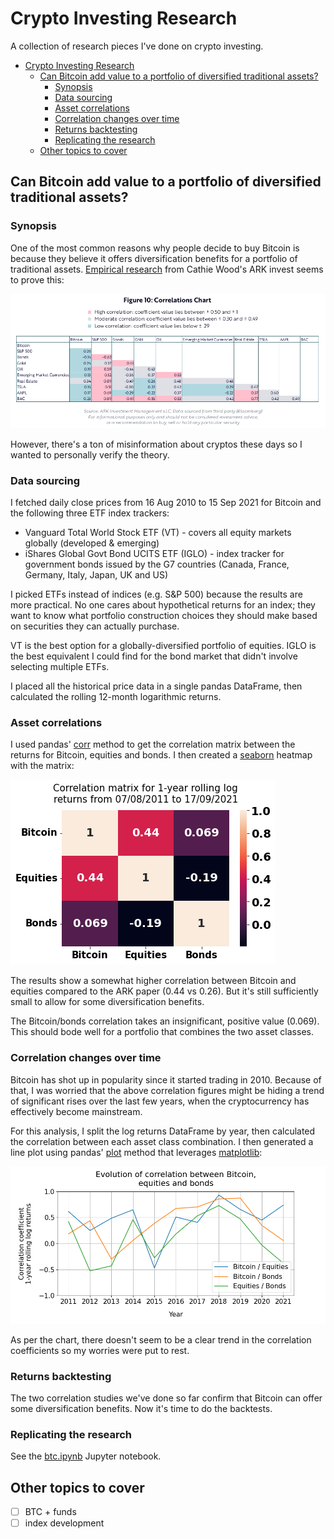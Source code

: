 # Crypto Investing Research

A collection of research pieces I've done on crypto investing.

- [Crypto Investing Research](#crypto-investing-research)
  - [Can Bitcoin add value to a portfolio of diversified traditional assets?](#can-bitcoin-add-value-to-a-portfolio-of-diversified-traditional-assets)
    - [Synopsis](#synopsis)
    - [Data sourcing](#data-sourcing)
    - [Asset correlations](#asset-correlations)
    - [Correlation changes over time](#correlation-changes-over-time)
    - [Returns backtesting](#returns-backtesting)
    - [Replicating the research](#replicating-the-research)
  - [Other topics to cover](#other-topics-to-cover)

## Can Bitcoin add value to a portfolio of diversified traditional assets?

### Synopsis

One of the most common reasons why people decide to buy Bitcoin is because they believe it offers diversification benefits for a portfolio of traditional assets. [Empirical research](https://research.ark-invest.com/hubfs/1_Download_Files_ARK-Invest/White_Papers/ARKinvest_091729_Whitepaper_Bitcoin_II_An%20Investment.pdf?hsCtaTracking=71be7529-9a39-404e-97b3-04fd4ccf80ec%7C07365ce1-0ed3-4835-9c3c-ac33c030cd70) from Cathie Wood's ARK invest seems to prove this:

![ark correlation](ark_corr.png)

However, there's a ton of misinformation about cryptos these days so I wanted to personally verify the theory.

### Data sourcing

I fetched daily close prices from 16 Aug 2010 to 15 Sep 2021 for Bitcoin and the following three ETF index trackers:

- Vanguard Total World Stock ETF (VT) - covers all equity markets globally (developed & emerging)
- iShares Global Govt Bond UCITS ETF (IGLO) - index tracker for government bonds issued by the G7 countries (Canada, France, Germany, Italy, Japan, UK and US)

I picked ETFs instead of indices (e.g. S&P 500) because the results are more practical. No one cares about hypothetical returns for an index; they want to know what portfolio construction choices they should make based on securities they can actually purchase.

VT is the best option for a globally-diversified portfolio of equities. IGLO is the best equivalent I could find for the bond market that didn't involve selecting multiple ETFs.

I placed all the historical price data in a single pandas DataFrame, then calculated the rolling 12-month logarithmic returns.

### Asset correlations

I used pandas' [corr](https://pandas.pydata.org/docs/reference/api/pandas.DataFrame.corr.html) method to get the correlation matrix between the returns for Bitcoin, equities and bonds. I then created a [seaborn](https://seaborn.pydata.org/) heatmap with the matrix:

![correlation matrix](btc-corr.png)

The results show a somewhat higher correlation between Bitcoin and equities compared to the ARK paper (0.44 vs 0.26). But it's still sufficiently small to allow for some diversification benefits.

The Bitcoin/bonds correlation takes an insignificant, positive value (0.069). This should bode well for a portfolio that combines the two asset classes.

### Correlation changes over time

Bitcoin has shot up in popularity since it started trading in 2010. Because of that, I was worried that the above correlation figures might be hiding a trend of significant rises over the last few years, when the cryptocurrency has effectively become mainstream.

For this analysis, I split the log returns DataFrame by year, then calculated the correlation between each asset class combination. I then generated a line plot using pandas' [plot](https://pandas.pydata.org/docs/reference/api/pandas.DataFrame.plot.html) method that leverages [matplotlib](https://matplotlib.org/stable/index.html):

![correlation matrix timeseries](btc-corr-ts.png)

As per the chart, there doesn't seem to be a clear trend in the correlation coefficients so my worries were put to rest.

### Returns backtesting

The two correlation studies we've done so far confirm that Bitcoin can offer some diversification benefits. Now it's time to do the backtests.

### Replicating the research

See the [btc.ipynb](./btc.ipynb) Jupyter notebook.

## Other topics to cover

- [ ] BTC + funds
- [ ] index development
